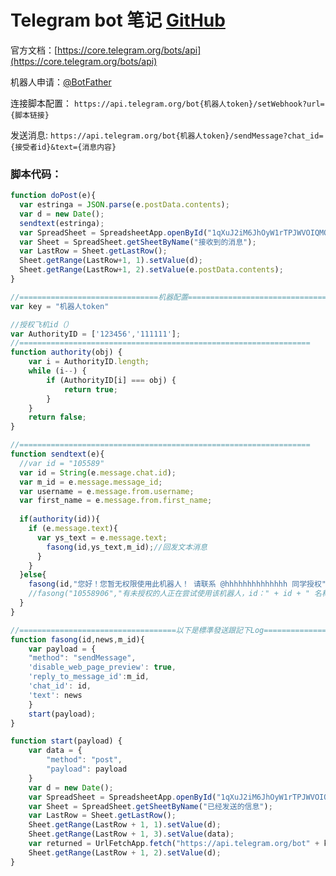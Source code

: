 # Telegram bot 笔记  [GitHub](https://github.com/liangziai77/liangziai77.github.io/blob/master/dosc/markdown/telegram.md)
官方文档：[https://core.telegram.org/bots/api](https://core.telegram.org/bots/api)

机器人申请：[@BotFather](tg://@BotFather)

连接脚本配置：
`https://api.telegram.org/bot{机器人token}/setWebhook?url={脚本链接}`


发送消息:
`https://api.telegram.org/bot{机器人token}/sendMessage?chat_id={接受者id}&text={消息内容}`


### 脚本代码：
```javascript
function doPost(e){
  var estringa = JSON.parse(e.postData.contents);
  var d = new Date();
  sendtext(estringa);
  var SpreadSheet = SpreadsheetApp.openById("1qXuJ2iM6JhOyW1rTPJWVOIQMQS5KvjOX2t_46RvsfC9");
  var Sheet = SpreadSheet.getSheetByName("接收到的消息");
  var LastRow = Sheet.getLastRow();
  Sheet.getRange(LastRow+1, 1).setValue(d);  
  Sheet.getRange(LastRow+1, 2).setValue(e.postData.contents);
}

//===============================机器配置==================================
var key = "机器人token"

//授权飞机id（）
var AuthorityID = ['123456','111111'];
//=================================================================
function authority(obj) {
    var i = AuthorityID.length;
    while (i--) {
        if (AuthorityID[i] === obj) {
            return true;
        }
    }
    return false;
}

//=================================================================
function sendtext(e){
  //var id = "105589"
  var id = String(e.message.chat.id);
  var m_id = e.message.message_id;
  var username = e.message.from.username;
  var first_name = e.message.from.first_name;
    
  if(authority(id)){
    if (e.message.text){
      var ys_text = e.message.text;
        fasong(id,ys_text,m_id);//回发文本消息
      } 
    }
  }else{
    fasong(id,"您好！您暂无权限使用此机器人！ 请联系 @hhhhhhhhhhhhhh 同学授权");
    //fasong("10558906","有未授权的人正在尝试使用该机器人，id：" + id + " 名称：" + first_name + " @" + username)
  }
}

//===================================以下是標準發送跟記下Log==================================================
function fasong(id,news,m_id){
    var payload = {
    "method": "sendMessage",
    'disable_web_page_preview': true,
    'reply_to_message_id':m_id,
    'chat_id': id,
    'text': news
    }
    start(payload);
}

function start(payload) {
    var data = {
        "method": "post",
        "payload": payload
    }
    var d = new Date();
    var SpreadSheet = SpreadsheetApp.openById("1qXuJ2iM6JhOyW1rTPJWVOIQMQS5KvjOX2t_46RvsfC9");
    var Sheet = SpreadSheet.getSheetByName("已经发送的信息");
    var LastRow = Sheet.getLastRow();
    Sheet.getRange(LastRow + 1, 1).setValue(d);
    Sheet.getRange(LastRow + 1, 3).setValue(data);
    var returned = UrlFetchApp.fetch("https://api.telegram.org/bot" + key + "/", data);
    Sheet.getRange(LastRow + 1, 2).setValue(d);
}

```
